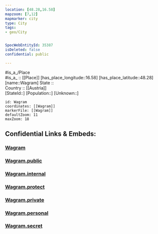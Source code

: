```yaml
---
location: [48.28,16.58] 
mapzoom: [7,12] 
mapmarker: city 
type: City
tags:
- geo/City


SpocWebEntityId: 35387
isDeleted: false
confidential: public

---
```

#is_a_/Place  
#is_a_ :: [[Place]] 
[has_place_longitude::16.58] 
[has_place_latitude::48.28] 
[name::Wagram] 
State ::  
Country :: [[Austria]]  
[StateId::] 
[Population::] 
[Unknown::] 


```leaflet
id: Wagram
coordinates: [[Wagram]] 
markerFile: [[Wagram]] 
defaultZoom: 11 
maxZoom: 18
```


## Confidential Links & Embeds: 

### [Wagram](/_Standards/Earth/Continent/Europe/Europe~Central/Austria/Austrias_States/Niederösterreich/City/Wagram.md) 

### [Wagram.public](/_public/Earth/Continent/Europe/Europe~Central/Austria/Austrias_States/Niederösterreich/City/Wagram.public.md) 

### [Wagram.internal](/_internal/Earth/Continent/Europe/Europe~Central/Austria/Austrias_States/Niederösterreich/City/Wagram.internal.md) 

### [Wagram.protect](/_protect/Earth/Continent/Europe/Europe~Central/Austria/Austrias_States/Niederösterreich/City/Wagram.protect.md) 

### [Wagram.private](/_private/Earth/Continent/Europe/Europe~Central/Austria/Austrias_States/Niederösterreich/City/Wagram.private.md) 

### [Wagram.personal](/_personal/Earth/Continent/Europe/Europe~Central/Austria/Austrias_States/Niederösterreich/City/Wagram.personal.md) 

### [Wagram.secret](/_secret/Earth/Continent/Europe/Europe~Central/Austria/Austrias_States/Niederösterreich/City/Wagram.secret.md)

